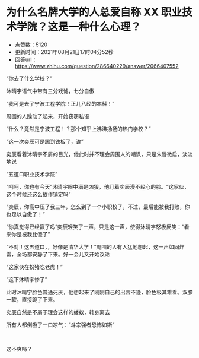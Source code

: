# 为什么名牌大学的人总爱自称 XX 职业技术学院？这是一种什么心理？
- 点赞数：5120
- 更新时间：2021年08月21日17时04分52秒
- 回答url：https://www.zhihu.com/question/286640229/answer/2066407552
<body>
 <p data-pid="iCThk_cP">“你去了什么学校？”</p>
 <p data-pid="7gzD_fTC">沐晴宇语气中带有三分戏谑，七分自傲</p>
 <p data-pid="0zKfmKP4">“我可是去了宁波工程学院！正儿八经的本科！”</p>
 <p data-pid="6JcNP9q-">周围的人躁动了起来，开始窃窃私语</p>
 <p data-pid="3dQZ7ywa">“什么？竟然是宁波工程！？那个知乎上沸沸扬扬的热门学校？”</p>
 <p data-pid="SlKwp4iM">“这一次奕辰可是踢到铁板了，诶”</p>
 <p data-pid="-uu3vJIx">奕辰看着沐晴宇不屑的目光，他此时并不理会周围人的嘲讽，只是朱唇微启，淡淡地说</p>
 <p data-pid="UlSXDkjZ">“五道口职业技术学院”</p>
 <p data-pid="_I3Qe9wn">“呵呵，你也有今天”沐晴宇眼中满是凶狠，他盯着奕辰漫不经心的脸。“这家伙，这个时候还这么故作镇定吗”</p>
 <p data-pid="-_Ue7J-1">“奕辰，你高中压了我三年，怎么到了一个小职校了，不过，最后能被我打败，你也足以自傲了！”</p>
 <p data-pid="73bcelMK">“你真觉得已经赢了吗”奕辰轻笑了一声，只是这一声，使得沐晴宇怒极反笑：“看来你是被我比傻了”</p>
 <p data-pid="vE6ounua">“不对！这五道口，，好像是清华大学！”周围的人有人猛地想起，这一声如同炸雷，全场都安静了下来。好一会儿又开始议论</p>
 <p data-pid="_zKBuf-j">“这家伙在扮猪吃老虎！”</p>
 <p data-pid="fN_xvbqw">“这下沐晴宇惨了”</p>
 <p data-pid="D5MqAtOP">此时沐晴宇脸色普通死灰，他想起来了刚刚自己的出言不逊，脸色极其难看。双膝一软，直接跪了下来。</p>
 <p data-pid="UUACwdg9">奕辰自然是不屑于理会这样的蝼蚁，转身离去</p>
 <p data-pid="cpRBTxbC">所有人都倒吸了一口凉气：“斗宗强者恐怖如斯”</p>
 <p class="ztext-empty-paragraph"><br></p>
 <p data-pid="dhJ5cPnd">这不爽吗？</p>
</body>